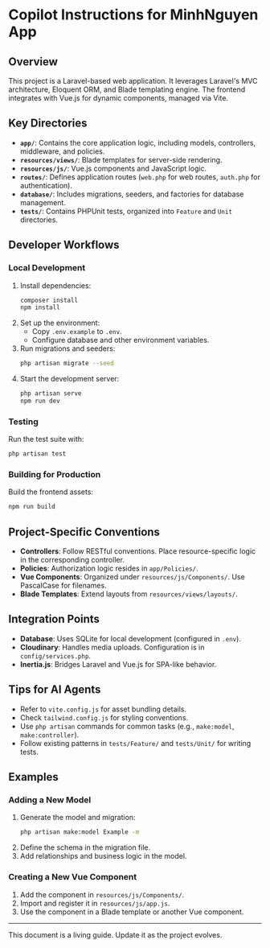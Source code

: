 # Copilot Instructions for MinhNguyen App

## Overview
This project is a Laravel-based web application. It leverages Laravel's MVC architecture, Eloquent ORM, and Blade templating engine. The frontend integrates with Vue.js for dynamic components, managed via Vite.

## Key Directories
- **`app/`**: Contains the core application logic, including models, controllers, middleware, and policies.
- **`resources/views/`**: Blade templates for server-side rendering.
- **`resources/js/`**: Vue.js components and JavaScript logic.
- **`routes/`**: Defines application routes (`web.php` for web routes, `auth.php` for authentication).
- **`database/`**: Includes migrations, seeders, and factories for database management.
- **`tests/`**: Contains PHPUnit tests, organized into `Feature` and `Unit` directories.

## Developer Workflows
### Local Development
1. Install dependencies:
   ```bash
   composer install
   npm install
   ```
2. Set up the environment:
   - Copy `.env.example` to `.env`.
   - Configure database and other environment variables.
3. Run migrations and seeders:
   ```bash
   php artisan migrate --seed
   ```
4. Start the development server:
   ```bash
   php artisan serve
   npm run dev
   ```

### Testing
Run the test suite with:
```bash
php artisan test
```

### Building for Production
Build the frontend assets:
```bash
npm run build
```

## Project-Specific Conventions
- **Controllers**: Follow RESTful conventions. Place resource-specific logic in the corresponding controller.
- **Policies**: Authorization logic resides in `app/Policies/`.
- **Vue Components**: Organized under `resources/js/Components/`. Use PascalCase for filenames.
- **Blade Templates**: Extend layouts from `resources/views/layouts/`.

## Integration Points
- **Database**: Uses SQLite for local development (configured in `.env`).
- **Cloudinary**: Handles media uploads. Configuration is in `config/services.php`.
- **Inertia.js**: Bridges Laravel and Vue.js for SPA-like behavior.

## Tips for AI Agents
- Refer to `vite.config.js` for asset bundling details.
- Check `tailwind.config.js` for styling conventions.
- Use `php artisan` commands for common tasks (e.g., `make:model`, `make:controller`).
- Follow existing patterns in `tests/Feature/` and `tests/Unit/` for writing tests.

## Examples
### Adding a New Model
1. Generate the model and migration:
   ```bash
   php artisan make:model Example -m
   ```
2. Define the schema in the migration file.
3. Add relationships and business logic in the model.

### Creating a New Vue Component
1. Add the component in `resources/js/Components/`.
2. Import and register it in `resources/js/app.js`.
3. Use the component in a Blade template or another Vue component.

---
This document is a living guide. Update it as the project evolves.